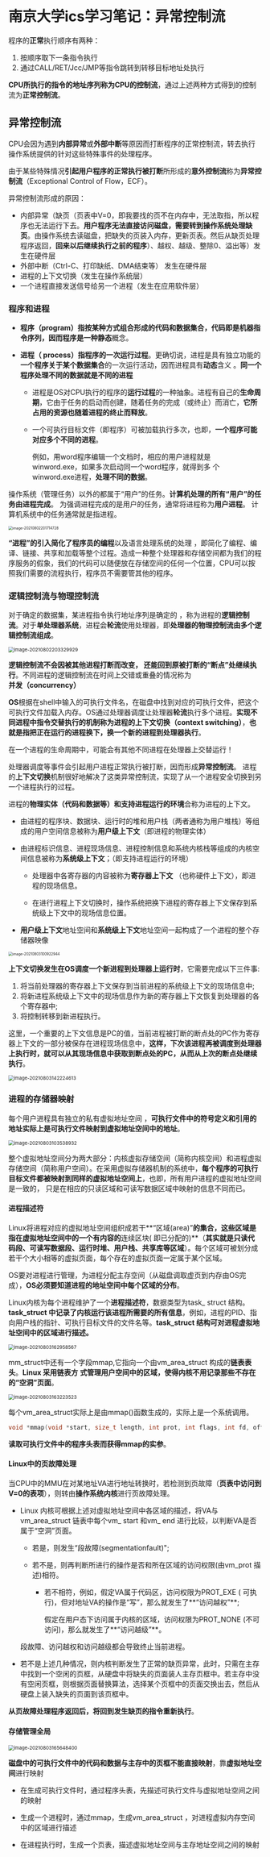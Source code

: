 # 南京大学ics学习笔记：异常控制流

程序的**正常**执行顺序有两种：

1. 按顺序取下一条指令执行 
2. 通过CALL/RET/Jcc/JMP等指令跳转到转移目标地址处执行 

**CPU所执行的指令的地址序列称为CPU的控制流**，通过上述两种方式得到的控制流为**正常控制流**。

## 异常控制流

CPU会因为遇到**内部异常**或**外部中断**等原因而打断程序的正常控制流，转去执行操作系统提供的针对这些特殊事件的处理程序。

由于某些特殊情况**引起用户程序的正常执行被打断**所形成的**意外控制流**称为**异常控制流**（Exceptional Control of Flow，ECF）。

异常控制流形成的原因：

- 内部异常（缺页（页表中V=0，即我要找的页不在内存中，无法取指，所以程序也无法运行下去。**用户程序无法直接访问磁盘，需要转到操作系统处理缺页**。由操作系统去读磁盘，把缺失的页装入内存，更新页表。然后从缺页处理程序返回，**回来以后继续执行之前的程序**）、越权、越级、整除0、溢出等）发生在硬件层
- 外部中断（Ctrl-C、打印缺纸、DMA结束等） 发生在硬件层
- 进程的上下文切换（发生在操作系统层） 
- 一个进程直接发送信号给另一个进程（发生在应用软件层）

### 程序和进程

- **程序（program）**指按某种方式组合形成的代码和数据集合，代码即是机器指令序列，因而程序是一种**静态**概念。 

- **进程（ process）**指程序的**一次运行过程**。更确切说，进程是具有独立功能的**一个程序关于某个数据集合**的一次运行活动，因而进程具有**动态**含义 。**同一个程序处理不同的数据就是不同的进程**

  - 进程是OS对CPU执行的程序的**运行过程**的一种抽象。进程有自己的**生命周期**，它由于任务的启动而创建，随着任务的完成（或终止）而消亡，**它所占用的资源也随着进程的终止而释放**。 

  - 一个可执行目标文件（即程序）可被加载执行多次，也即，**一个程序可能对应多个不同的进程**。

    例如，用word程序编辑一个文档时，相应的用户进程就是 winword.exe，如果多次启动同一个word程序，就得到多 个winword.exe进程，**处理不同的数据**。

操作系统（管理任务）以外的都属于“用户”的任务。**计算机处理的所有“用户”的任务由进程完成**。 为强调进程完成的是用户的任务，通常将进程称为**用户进程**。 计算机系统中的任务通常就是指进程。

<img src="https://raw.githubusercontent.com/BoL0150/image2/master/image-20210802201714728.png" alt="image-20210802201714728" style="zoom: 50%;" />

**“进程”的引入简化了程序员的编程**以及语言处理系统的处理 ，即简化了编程、编译、链接、共享和加载等整个过程。造成一种整个处理器和存储空间都为我们的程序服务的假象，我们的代码可以随便放在存储空间的任何一个位置，CPU可以按照我们需要的流程执行，程序员不需要管其他的程序。

### 逻辑控制流与物理控制流

对于确定的数据集，某进程指令执行地址序列是确定的 ，称为进程的**逻辑控制流**。对于**单处理器系统**，进程会**轮流**使用处理器，即**处理器的物理控制流由多个逻辑控制流组成**。

<img src="https://raw.githubusercontent.com/BoL0150/image2/master/image-20210802203329929.png" alt="image-20210802203329929" style="zoom:67%;" />

**逻辑控制流不会因被其他进程打断而改变， 还能回到原被打断的“断点”处继续执行**。不同进程的逻辑控制流在时间上交错或重叠的情况称为**并发（concurrency）**

**OS**根据在shell中输入的可执行文件名，在磁盘中找到对应的可执行文件，把这个可执行文件加载入内存。OS通过处理器调度让处理器**轮流**执行多个进程。**实现不同进程中指令交替执行的机制称为进程的上下文切换（context switching）**，**也就是指把正在运行的进程换下，换一个新的进程到处理器执行**。

在一个进程的生命周期中，可能会有其他不同进程在处理器上交替运行！

处理器调度等事件会引起用户进程正常执行被打断，因而形成**异常控制流**。 进程的**上下文切换**机制很好地解决了这类异常控制流，实现了从一个进程安全切换到另一个进程执行的过程。

进程的**物理实体（代码和数据等）**和**支持进程运行的环境**合称为进程的上下文。 

- 由进程的程序块、数据块、运行时的堆和用户栈（两者通称为用户堆栈）等组成的用户空间信息被称为**用户级上下文**（即进程的物理实体）

- 由进程标识信息、进程现场信息、进程控制信息和系统内核栈等组成的内核空间信息被称为**系统级上下文**；（即支持进程运行的环境）

  - 处理器中各寄存器的内容被称为**寄存器上下文** （也称硬件上下文），即进程的现场信息。 

  - 在进行进程上下文切换时，操作系统把换下进程的寄存器上下文保存到系统级上下文中的现场信息位置。 

- **用户级上下文**地址空间和**系统级上下文**地址空间一起构成了一个进程的整个存储器映像

<img src="https://raw.githubusercontent.com/BoL0150/image2/master/image-20210803100922944.png" alt="image-20210803100922944" style="zoom:50%;" />

**上下文切换发生在OS调度一个新进程到处理器上运行时**，它需要完成以下三件事:

1. 将当前处理器的寄存器上下文保存到当前进程的系统级上下文的现场信息中;
2. 将新进程系统级上下文中的现场信息作为新的寄存器上下文恢复到处理器的各个寄存器中;
3. 将控制转移到新进程执行。

这里，一个重要的上下文信息是PC的值，当前进程被打断的断点处的PC作为寄存器上下文的一部分被保存在进程现场信息中，**这样，下次该进程再被调度到处理器上执行时，就可以从其现场信息中获取到断点处的PC，从而从上次的断点处继续执行**。

<img src="https://raw.githubusercontent.com/BoL0150/image2/master/image-20210803142224613.png" alt="image-20210803142224613" style="zoom:67%;" />

### 进程的存储器映射

每个用户进程具有独立的私有虚拟地址空间 ，**可执行文件中的符号定义和引用的地址实际上是可执行文件映射到虚拟地址空间中的地址**。

<img src="https://raw.githubusercontent.com/BoL0150/image2/master/image-20210803103538932.png" alt="image-20210803103538932" style="zoom: 67%;" />

整个虚拟地址空间分为两大部分：内核虚拟存储空间（简称内核空间）和进程虚拟存储空间（简称用户空间）。在采用虚拟存储器机制的系统中，**每个程序的可执行目标文件都被映射到同样的虚拟地址空间上**，也即，所有用户进程的虚拟地址空间是一致的， 只是在相应的只读区域和可读写数据区域中映射的信息不同而已。

#### 进程描述符

Linux将进程对应的虚拟地址空间组织成若干**“区域(area)”**的集合，这些区域是指在虚拟地址空间中的一个有内容的**连续区块( 即已分配的)**（**其实就是只读代码段、可读写数据段、运行时堆、用户栈、共享库等区域**）。每个区域可被划分成若干个大小相等的虚拟页面，每个存在的虚拟页面一定属于某个区域。

OS要对进程进行管理，为进程分配主存空间（从磁盘调取虚页到内存由OS完成），**OS必须要知道进程的地址空间中每个区域的分布**。

Linux内核为每个进程维护了一个**进程描述符**，数据类型为task_ struct 结构。**task_struct 中记录了内核运行该进程所需要的所有信息**，例如，进程的PID、指向用户栈的指针、可执行目标文件的文件名等。**task_struct 结构可对进程虚拟地址空间中的区域进行描述。**

<img src="https://raw.githubusercontent.com/BoL0150/image2/master/image-20210803162958567.png" alt="image-20210803162958567" style="zoom:67%;" />

mm_struct中还有一个字段mmap,它指向一个由vm_area_struct 构成的**链表表头**。**Linux 采用链表方**
**式管理用户空间中的区域，使得内核不用记录那些不存在的“空洞”页面**。

<img src="https://raw.githubusercontent.com/BoL0150/image2/master/image-20210803163223523.png" alt="image-20210803163223523" style="zoom: 67%;" />

每个vm_area_struct实际上是由mmap()函数生成的，实际上是一个系统调用。

```c
void *mmap(void *start, size_t length, int prot, int flags, int fd, off_t offset); 
```

 **读取可执行文件中的程序头表而获得mmap的实参**。

#### Linux中的页故障处理

当CPU中的MMU在对某地址VA进行地址转换时，若检测到页故障（**页表中访问到V=0的表项**），则转由**操作系统内核**进行页故障处理。

- Linux 内核可根据上述对虛拟地址空间中各区域的描述，将VA与vm_area_struct 链表中每个vm_ start 和vm_ end 进行比较，以判断VA是否属于“空洞”页面。

  - 若是，则发生“段故障(segmentationfault)";

  - 若不是，则再判断所进行的操作是否和所在区域的访问权限(由vm_prot 描述)相符。

    - 若不相符，例如，假定VA属于代码区，访问权限为PROT_EXE ( 可执行)，但对地址VA的操作是“写”，那么就发生了**“访问越权”**;

      假定在用户态下访问属于内核的区域，访问权限为PROT_NONE (不可访问)，那么就发生了**“访问越级”**。

  段故障、访问越权和访问越级都会导致终止当前进程。

- 若不是上述几种情况，则内核判断发生了正常的缺页异常，此时，只需在主存中找到一个空闲的页框，从硬盘中将缺失的页面装人主存页框中。若主存中没有空闲页框，则根据页面替换算法，选择某个页框中的页面交换出去，然后从硬盘上装入缺失的页面到该页框中。

**从页故障处理程序返回后，将回到发生缺页的指令重新执行**。

#### 存储管理全局

<img src="https://raw.githubusercontent.com/BoL0150/image2/master/image-20210803165648400.png" alt="image-20210803165648400" style="zoom:67%;" />

**磁盘中的可执行文件中的代码和数据与主存中的页框不能直接映射**，靠**虚拟地址空间**进行映射

- 在生成可执行文件时，通过程序头表，先描述可执行文件与虚拟地址空间之间的映射 
- 生成一个进程时，通过mmap，生成vm_area_struct ，对进程虚拟内存空间中的区域进行描述

- 在进程执行时，生成一个页表，描述虚拟地址空间与主存地址空间之间的映射

